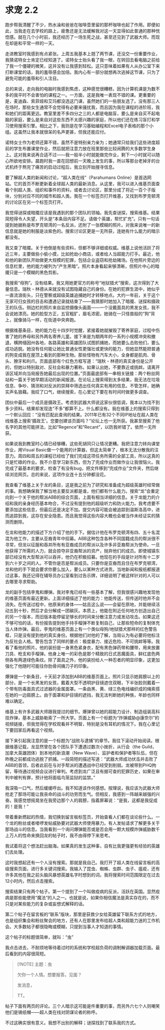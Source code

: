# 求宠 2.2

跑步帮我清醒了不少，热水澡和爸爸在咖啡壶里留的那杯咖啡也起了作用。即便如此，当我走在去学校的路上，疲惫还是无法缓解我对这一天显得如此普通的那种恍惚感。就在几个小时前，我还经历了一场生死之战，甚至还见到了武器大师。而现在却是和平常一样的一天。

走进教室时我感到有点紧张。上周五我基本上翘了两节课，还没交一份重要作业，我猜诺特女士肯定已经知道了。诺特女士抬头看了我一眼，在转回去看电脑之前给了我一个僵硬的微笑，这并没有让我感到轻松。这只意味着如果有人从办公室下来打断课堂的话，我的羞辱感会加倍。我内心有一部分就想再次逃掉这节课，只为了避免可能的羞辱和引人注目。

总的来说，走向我的电脑时我感到焦虑，这种感觉很糟糕，因为计算机课是为数不多的我平时不会害怕的课程之一。一方面，这是我唯一表现不错的课。更重要的是，麦迪森、索菲娅和艾玛都没选这门课，虽然她们的一些朋友选了。没有那三人在场时，那些女生通常不会觉得有必要来骚扰我，而且因为我在课程的进阶班，我和她们的距离更远。教室里差不多四分之三的人都是电脑盲，要么是来自买不起电脑的家庭，要么是来自对这些东西不太感兴趣的家庭，所以他们还在练习盲打和学习使用搜索引擎。相比之下，我则是在学习基础编程和Excel电子表格的那个小组。这虽然让我本就很呆的名声更甚，但我还能应付。

诺特女士作为老师还算不错，虽然不是特别亲力亲为；她通常只给我们这些进度超前的学生布置课堂作业，然后就把注意力放在班里那些比较闹腾的大多数学生身上。这对我来说再合适不过——我一般半小时就能做完作业，剩下一小时就可以随心所欲地安排。晨跑时我一直在回想前一天晚上发生的事，所以等那台老掉牙的台式机终于熬完了痛苦的启动过程后，我立刻开始搜寻信息。

要了解超人类的新闻和讨论，“超人类在线”（Parahumans Online）是首选网站。它的首页不断更新着全球超人类的最新消息。从这里，我可以进入维基页面查看个别超人类、组织和事件的资料，或者去讨论区，那里分成了将近一百个子版块，分别对应不同的城市和超人类。我在一个标签页打开维基，又找到布罗克顿湾的讨论区在另一个标签页打开。

我觉得谜探或暗魇应该是我遇到的那个团队的领袖。我先查谜探，搜索维基。结果简短得令人失望，开头是“本条目内容不足。请做个英雄，帮忙扩充”。只有一句话提到她据称是布罗克顿湾的一名反派，还附了一张模糊的照片。对我来说唯一的新信息就是她的制服是淡紫色的。搜索讨论区更是一无所获，连她有什么能力的暗示都没有。

我又查了暗魇。关于他倒是有些资料，但都不够详细或权威。维基上说他活跃了将近三年，主要做些小偷小摸，比如抢劫小商店，或者给人当超能力打手。最近，他和他的新团队开始做更大规模的犯罪，包括企业盗窃和抢劫赌场。在他照片旁边的信息栏里，他的能力被列为“产生黑暗”。照片本身看起来够清晰，但照片中心的暗魇只是一个模糊的黑色剪影。

我搜索“母狗”。没有结果。我又用她更官方的称号“地狱猎犬”搜索，这次得到了大量信息。瑞秋・林德从来就没有试图隐藏自己的身份。在她的犯罪生涯中，她似乎一直流浪街头，只在警察或超级英雄追捕她时才转移地点。大约一年前，关于这个无家可归女孩的目击和遭遇记录就结束了——我猜那时她加入了暗魇、谜探和摄政王的队伍。侧边栏的照片来自监控摄像头画面——一个没戴面具的黑发女孩，我不会说她漂亮。她的脸型方正，五官粗犷，眉毛浓密。她骑在一只怪兽般的“狗”背上，就像骑马一样，在街道中央奔跑。

根据维基条目，她的能力在十四岁时觉醒，紧接着她就摧毁了寄养家庭，过程中伤害了她的养母和另外两名寄养儿童。接下来是为期两年的一系列小规模冲突和撤退，横跨缅因州各地，各路英雄和英雄团队试图抓捕她，而她要么击败他们，要么成功逃脱。她没有任何能让她比普通女性更强壮或更快的能力，但她显然能把普通的狗变成我在屋顶上看到的那种生物。那些怪物有汽车大小，全身都是肌肉、骨头、獠牙和利爪。页面底部有个红色方框写道：“瑞秋・林德的真实身份是公开的，但她以特别敌对、反社会和暴力著称。如果认出她，不要靠近或挑衅。请离开该区域并向当局报告她最后出现的位置。”页面最底部有一串相关链接：两个粉丝网站和一篇关于她早期活动的新闻报道。在论坛上搜索得到太多结果，我无法在垃圾信息、争吵、猜测和对反派的崇拜中筛选出任何真实有用的信息。不管怎样，她确实声名狼藉。我叹了口气，继续搜索，在心里记下要在有时间时做更多调查。

团伙中最后一个成员是摄政王。考虑到武器大师说这家伙很低调，我本以为找不到多少资料。结果却发现连“不多”都算不上。什么都没有。我在维基上的搜索只得到一个默认回应：“没有匹配此查询的结果。2011年已有32个不同IP地址在超人类在线维基上搜索‘摄政王’。您要创建该页面吗？”论坛上也一无所获。我甚至搜索了他名字的其他可能拼法，比如“Regence”和“Recant”，以防我听错了。依然一无所获。

如果说我到教室时心情已经够糟，这些死胡同只让情况更糟。我把注意力转向课堂作业，用Visual Basic做一个能用的计算器，但这太简单了，根本无法分散我的注意力。周四和周五的课程已经给了我们完成这项任务所需的全部工具，所以这真的只是忙碌的作业。我不介意学习新东西，但为了完成作业而做作业让我很恼火。我完成了最基本的要求，检查了有没有bug，把文件移到“完成作业”文件夹，然后继续浏览网页。总的来说，这项作业连十五分钟都没花。

我查看了维基上关于龙的条目，这是我之前为了研究和准备成为超级英雄时经常做的事。我想确保我了解当地主要反派都是谁，他们都有什么能力。搜索“龙”会重定向到一个关于他的帮派ABB的综合页面，上面有相当详细的信息。关于龙能力的介绍和我的亲身经历基本吻合，不过没有提到他的超级听力和防火能力。我考虑要不要添加这些信息，但最后还是决定不加。提交内容可能会被追踪到温斯洛高中，进而追踪到我，这存在安全隐患。而且我觉得这些内容大概也会被当作未经证实的猜测而删除。

在龙和他能力的描述下方介绍了他的手下。据估计他在布罗克顿湾有四、五十名混混为他工作，主要从亚裔青年中招募。ABB这种包含各种不同国籍成员的帮派很不寻常，但龙以征服和吞并所有有亚裔成员的帮派以及许多非亚裔帮派为使命。一旦他获得了所需的人力，就会掠夺非亚裔帮派的资产，抛弃他们的成员。即使城镇东部已经没有大型帮派可以吞并，他仍在积极招募。他现在的手段是针对所有十二岁到六十岁之间的人。不管你是否是帮派成员。只要你是亚裔而且住在布罗克顿湾，龙和他的手下就会要求你要么加入，要么以某种方式进贡。当地新闻和报纸都报道过这事，我还记得在辅导员办公室看到过告示牌，详细说明了被这样针对的人可以去哪里寻求帮助。

龙的副手包括李鬼和爆弹。我对李鬼已经有一些基本了解，但我很感兴趣地发现他的维基页面有最近更新。上面详细描述了他的能力：他能传送，但传送时他并不会消失。在传送过程中，他原来的身体——姑且这么说——会留在原地，并能继续活动五到十秒，然后才会分解成一团碳灰。本质上，他能在附近任何地方创造出自己的另一个版本，而旧版本能停留足够长的时间来分散注意力或发动攻击。如果这还不够可怕的话，有份报告提到他手持手榴弹不断复制自己，让那些短命的复制体充当人体炸弹。最后，李鬼的维基页面上有一个类似母狗/地狱猎犬那样的红色警告框，只是没有提到他的真实身份。根据他们对他的了解，当局认为有必要将他标注为反社会人格。警告包含了同样的要点：极度暴力、接近危险、不可挑衅等等。我看了看他的照片。他的装扮是一身黑色紧身衣，配有黑色弹药带和腰带，用来放置刀具、枪支和手榴弹。他身上唯一的彩色是那个精致的日式恶魔面具，鲜红底色两侧各有两道绿色条纹。除了面具之外，他的装扮给人一种忍者的明显印象，这更加强化了他随时可能往你肋骨间捅刀子的印象。

爆弹是一个新条目，十天前才添加到ABB的维基页面上。照片只显示她肩膀以上的部分，是一个长黑发的女孩，戴着大型不透明护目镜遮住双眼，下半张脸则戴着一个带有防毒面具式过滤器的金属面罩。一条由黑、黄、绿三色电线编织成的绳索搭在她的一边肩膀上。由于面罩和护目镜的遮挡，我无法判断她的种族，年龄也同样难以确定。

维基上有许多武器大师跟我提过的细节。爆弹曾以她的超能力设计、制造组装高科技炸弹，基本上威胁勒索了一所大学。页面上有一个标题为“炸弹威胁@康奈尔”的视频链接，但我觉得在学校观看并不明智，特别是没有耳机的情况下。我在心里记下要回家后再看这个视频。

接下来引起我注意的是一个标题为“战败与逮捕”的章节。我往下滚动开始阅读。根据维基记载，龙显然曾在各个团队手下遭遇过数次小挫折，从行会（the Guild，加拿大英雄团体）到本地的新浪潮（New Wave）、监护者和保护者等队伍，但在昨晚之前都成功逃脱了抓捕。一段简短的描述写道：“武器大师成功伏击并击败了ABB的首领，后者此前在与对手帮派的遭遇战中已经受到削弱。龙被带到PHQ拘留，等待通过视频会议进行审判。考虑到龙广泛且有据可查的犯罪历史，如果在审判中被判有罪，预计他将面临鸟笼监狱的监禁。”

我深吸一口气，然后缓缓呼出。我不知道该作何感想。按理说，我应该为武器大师抢走了那场可能让我丧命的战斗的功劳而生气。但相反，我感到一阵越来越强的兴奋。我感觉想摇晃坐在我旁边那个人的肩膀，指着屏幕说：“是我，这都是我促成的！是我！”

带着重新燃起的热情，我切换到留言板标签页，开始查看人们都在谈论些什么。一个龙的粉丝或者喽啰发帖威胁要对武器大师使用暴力。有人发帖请求了解更多关于那场战斗的信息。当我看到一个询问爆弹能否或是否会用一颗大规模炸弹威胁数千上万人的性命来换回龙的帖子时，我不由得停下来思考。

我试着将这个想法赶出脑海。如果真的发生这种事，自有比我更强更有经验的英雄们去处理。

这时我想起还有一个人没有搜索。那就是我自己。我打开了超人类在线留言板的高级搜索页面，进行多关键词搜索。我输入了昆虫、蜘蛛、虫群、虫子、瘟疫，还有许多其他在我之前头脑风暴想英雄名字时想到的词。我将搜索时间范围限定在过去12小时内，然后点击搜索。

搜索结果只有两个帖子。第一个提到了一个叫做疫病的反派，活跃在英国。显然疫病是那些能使用“魔法”的人之一。也就是说，如果你相信魔法是真实存在的，而不只是对某些能力的复杂或妄想式解释的话。

第二个帖子在留言板的“联系”版块，那里是获救少女给英雄留下联系方式的地方，也是组织集会和粉丝聚会的地方，还有人在那里发布给超人类和超能力迷的工作机会。大多数帖子都很隐晦或模糊，只提到当事人才知道的事情。

这个帖子的标题很简单，就叫：“虫”

我点击进去，不耐烦地等待着过时的系统和学校超负荷的调制解调器加载页面。最后看到的内容很简短。

> [!NOTE] 主题：虫
>
> 欠你一个人情。想要报答。见面？
>
> 发消息，
>
> TT。

帖子下面有两页的评论。三个人暗示这可能是件重要的事，而另外六七个人则嘲笑他们是锡纸帽——超人类在线对阴谋论者的称呼。

不过这确实很有意义。我想不出别的解释；谜探找到了联系我的方式。
